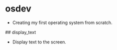 # osdev
- Creating my first operating system from scratch.

## display_text
- Display text to the screen.
